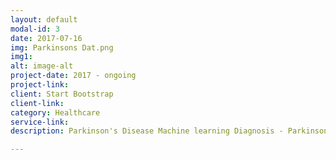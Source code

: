 ```yaml
---
layout: default
modal-id: 3
date: 2017-07-16
img: Parkinsons Dat.png
img1:
alt: image-alt
project-date: 2017 - ongoing
project-link:
client: Start Bootstrap
client-link:
category: Healthcare
service-link:
description: Parkinson's Disease Machine learning Diagnosis - Parkinsons diagnosis through voice phonetics signal proccesing and pattern recognition. Voice metrics are correlated with patients with Parkinson's disease and healthy patients.

---
```

